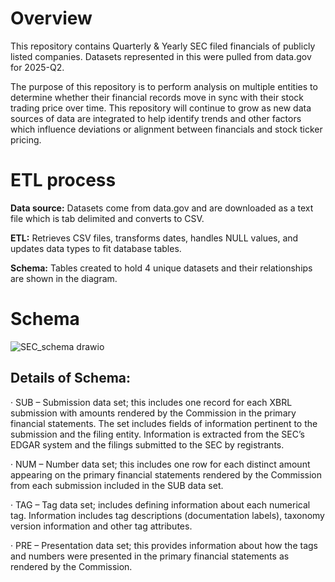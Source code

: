 # Overview
This repository contains Quarterly &amp; Yearly SEC filed financials of publicly listed companies.  Datasets represented in this were pulled from data.gov for 2025-Q2.  

The purpose of this repository is to perform analysis on multiple entities to determine whether their financial records move in sync with their stock trading price over time.  This repository will continue to grow as new data sources of data are integrated to help identify trends and other factors which influence deviations or alignment between financials and stock ticker pricing.

# ETL process
**Data source:** Datasets come from data.gov and are downloaded as a text file which is tab delimited and converts to CSV.

**ETL:** Retrieves CSV files, transforms dates, handles NULL values, and updates data types to fit database tables.

**Schema:** Tables created to hold 4 unique datasets and their relationships are shown in the diagram.

# Schema
![SEC_schema drawio](https://github.com/user-attachments/assets/d41fe420-1d12-40a8-832f-f0767966c539)

## Details of Schema:
·          SUB – Submission data set; this includes one record for each XBRL submission with amounts rendered by the Commission in the primary financial statements. The set includes fields of information pertinent to the submission and the filing entity. Information is extracted from the SEC’s EDGAR system and the filings submitted to the SEC by registrants.

·          NUM – Number data set; this includes one row for each distinct amount appearing on the primary financial statements rendered by the Commission from each submission included in the SUB data set.

·          TAG – Tag data set; includes defining information about each numerical tag.  Information includes tag descriptions (documentation labels), taxonomy version information and other tag attributes.

·          PRE – Presentation data set; this provides information about how the tags and numbers were presented in the primary financial statements as rendered by the Commission.
